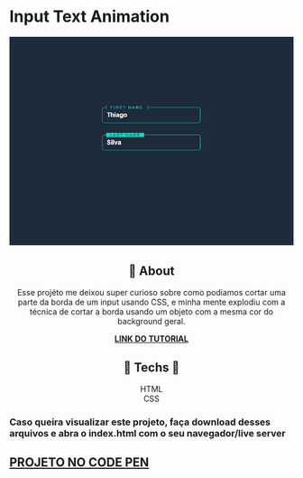 #  **Input Text Animation**

<div align="center">

![print do projeto](print.png)

</div>

<div align="center">

## 	&#127919; **About**
Esse projéto me deixou super curioso sobre como podiamos cortar uma parte da borda de um input usando CSS, e minha mente explodiu com a técnica de cortar a borda usando um objeto com a mesma cor do background geral.


</div>

<div align="center"><a href="https://www.youtube.com/watch?v=BMphVl9suxA"> 

**LINK DO TUTORIAL** 

</a></div>

<div align="center">

</div>
<div align="center">

## 🔧 **Techs** 🔧

HTML<br/>
CSS<br/>

</div>

### Caso queira visualizar este projeto, faça download desses arquivos e abra o index.html com o seu navegador/live server

## <a href="https://codepen.io/thiagofang/pen/WNzMePp">PROJETO NO CODE PEN</a>